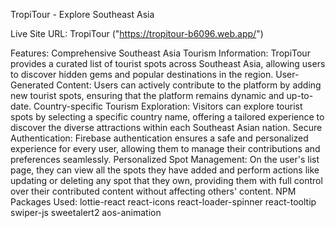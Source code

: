 
TropiTour - Explore Southeast Asia

Live Site URL: TropiTour ("https://tropitour-b6096.web.app/")

Features:
Comprehensive Southeast Asia Tourism Information: TropiTour provides a curated list of tourist spots across Southeast Asia, allowing users to discover hidden gems and popular destinations in the region.
User-Generated Content: Users can actively contribute to the platform by adding new tourist spots, ensuring that the platform remains dynamic and up-to-date.
Country-specific Tourism Exploration: Visitors can explore tourist spots by selecting a specific country name, offering a tailored experience to discover the diverse attractions within each Southeast Asian nation.
Secure Authentication: Firebase authentication ensures a safe and personalized experience for every user, allowing them to manage their contributions and preferences seamlessly.
Personalized Spot Management: On the user's list page, they can view all the spots they have added and perform actions like updating or deleting any spot that they own, providing them with full control over their contributed content without affecting others' content.
NPM Packages Used:
lottie-react
react-icons
react-loader-spinner
react-tooltip
swiper-js
sweetalert2
aos-animation